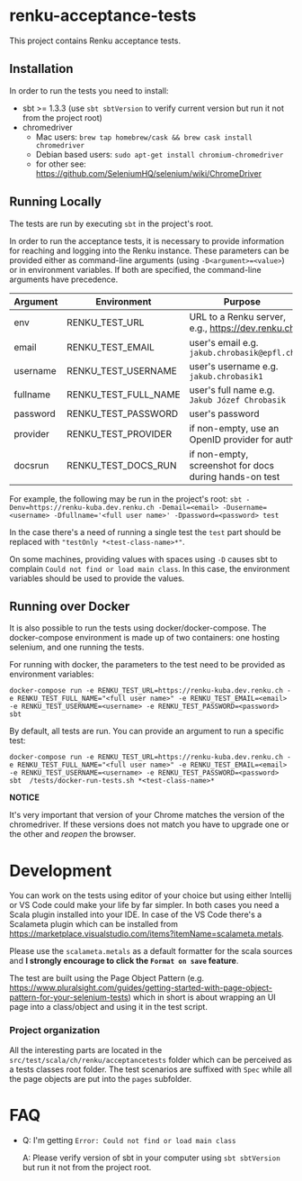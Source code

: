 # renku-acceptance-tests

This project contains Renku acceptance tests.

## Installation
In order to run the tests you need to install:
* sbt >= 1.3.3 (use `sbt sbtVersion` to verify current version but run it not from the project root)
* chromedriver
  * Mac users: `brew tap homebrew/cask && brew cask install chromedriver`
  * Debian based users: `sudo apt-get install chromium-chromedriver`
  * for other see: https://github.com/SeleniumHQ/selenium/wiki/ChromeDriver

## Running Locally
The tests are run by executing `sbt` in the project's root.

In order to run the acceptance tests, it is necessary to provide information for reaching and logging into the Renku instance. These parameters can be provided either as command-line arguments (using `-D<argument>=<value>`) or in environment variables. If both are specified, the command-line arguments have precedence.

| Argument   | Environment              | Purpose                                                   |
| ---------- | ------------------------ | --------------------------------------------------------- |
| env        | RENKU_TEST_URL           | URL to a Renku server, e.g., https://dev.renku.ch         |
| email      | RENKU_TEST_EMAIL         | user's email e.g. `jakub.chrobasik@epfl.ch`               |
| username   | RENKU_TEST_USERNAME      | user's username e.g. `jakub.chrobasik1`                   |
| fullname   | RENKU_TEST_FULL_NAME     | user's full name e.g. `Jakub Józef Chrobasik`             |
| password   | RENKU_TEST_PASSWORD      | user's password                                           |
| provider   | RENKU_TEST_PROVIDER      | if non-empty, use an OpenID provider for auth             |
| docsrun    | RENKU_TEST_DOCS_RUN      | if non-empty, screenshot for docs during hands-on test    |


For example, the following may be run in the project's root: `sbt -Denv=https://renku-kuba.dev.renku.ch -Demail=<email> -Dusername=<username> -Dfullname='<full user name>' -Dpassword=<password> test`

In the case there's a need of running a single test the `test` part should be replaced with `"testOnly *<test-class-name>*"`.

On some machines, providing values with spaces using `-D` causes sbt to complain `Could not find or load main class`. In this case, the environment variables should be used to provide the values.

## Running over Docker
It is also possible to run the tests using docker/docker-compose. The docker-compose environment is made up of two containers: one hosting selenium, and one running the tests.

For running with docker, the parameters to the test need to be provided as environment variables:

```
docker-compose run -e RENKU_TEST_URL=https://renku-kuba.dev.renku.ch -e RENKU_TEST_FULL_NAME="<full user name>" -e RENKU_TEST_EMAIL=<email> -e RENKU_TEST_USERNAME=<username> -e RENKU_TEST_PASSWORD=<password> sbt
```

By default, all tests are run. You can provide an argument to run a specific test:

```
docker-compose run -e RENKU_TEST_URL=https://renku-kuba.dev.renku.ch -e RENKU_TEST_FULL_NAME="<full user name>" -e RENKU_TEST_EMAIL=<email> -e RENKU_TEST_USERNAME=<username> -e RENKU_TEST_PASSWORD=<password> sbt  /tests/docker-run-tests.sh *<test-class-name>*
```


__**NOTICE**__

It's very important that version of your Chrome matches the version of the chromedriver. If these versions does not match you have to upgrade one or the other and *reopen* the browser.

# Development
You can work on the tests using editor of your choice but using either Intellij or VS Code could make your life by far simpler. In both cases you need a Scala plugin installed into your IDE. In case of the VS Code there's a Scalameta plugin which can be installed from https://marketplace.visualstudio.com/items?itemName=scalameta.metals.

Please use the `scalameta.metals` as a default formatter for the scala sources and **I strongly encourage to click the `Format on save` feature**.

The test are built using the Page Object Pattern (e.g. https://www.pluralsight.com/guides/getting-started-with-page-object-pattern-for-your-selenium-tests) which in short is about wrapping an UI page into a class/object and using it in the test script.

### Project organization
All the interesting parts are located in the `src/test/scala/ch/renku/acceptancetests` folder which can be perceived as a tests classes root folder. The test scenarios are suffixed with `Spec` while all the page objects are put into the `pages` subfolder.

# FAQ

* Q: I'm getting `Error: Could not find or load main class`

  A: Please verify version of sbt in your computer using `sbt sbtVersion` but run it not from the project root.
